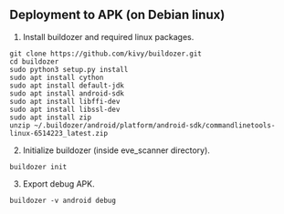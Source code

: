 ## Deployment to APK (on Debian linux)
1. Install buildozer and required linux packages.
```
git clone https://github.com/kivy/buildozer.git
cd buildozer
sudo python3 setup.py install
sudo apt install cython
sudo apt install default-jdk
sudo apt install android-sdk
sudo apt install libffi-dev
sudo apt install libssl-dev
sudo apt install zip
unzip ~/.buildozer/android/platform/android-sdk/commandlinetools-linux-6514223_latest.zip
```
2. Initialize buildozer (inside eve_scanner directory).
```
buildozer init
```
3. Export debug APK.
```
buildozer -v android debug
```
